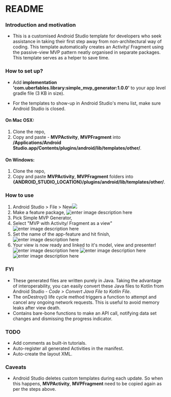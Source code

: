 
# README #

### Introduction and motivation ###

* This is a customised Android Studio template for developers who seek assistance in taking their first step away from non-architectural way of coding. This template automatically creates an Activity/ Fragment using the passive-view MVP pattern neatly organised in separate packages. This template serves as a helper to save time.

### How to set up? ###

* Add **implementation 'com.uberfables.library:simple_mvp_generator:1.0.0'** to your app level gradle file (3 KB in size). 

* For the templates to show-up in Android Studio's menu list, make sure Android Studio is closed.

#### On Mac OSX:

1. Clone the repo,
2. Copy and paste - **MVPActivity**, **MVPFragment**  into **/Applications/Android Studio.app/Contents/plugins/android/lib/templates/other/**.

#### On Windows:

1. Clone the repo,
2. Copy and paste **MVPActivity**, **MVPFragment** folders into **{ANDROID_STUDIO_LOCATION}/plugins/android/lib/templates/other/**.

### How to use 

1. Android Studio > File > New![](https://i.imgur.com/idT1seu.png)
2. Make a feature package,
![enter image description here](https://i.imgur.com/JMtIgMz.png) 
3. Pick Simple MVP Generator,
4. Select "MVP with Activity/ Fragment as a view"
![enter image description here](https://i.imgur.com/fW9RIv2.png)
5. Set the name of the app-feature and hit finish,
![enter image description here](https://i.imgur.com/zZYP4eO.png)
6. Your view is now ready and linked to it's model, view and presenter!
![enter image description here](https://i.imgur.com/UMnfk3w.png)
![enter image description here](https://i.imgur.com/vNpdaEW.png)
![enter image description here](https://i.imgur.com/8KJ8TXY.png)

### FYI

* These generated files are written purely in Java. Taking the advantage of interoperability, you can easily convert these Java files to Kotlin from Android Studio - *Code > Convert Java File to Kotlin File*.
* The onDestroy() life cycle method triggers a function to attempt and cancel any ongoing network requests. This is useful to avoid memory leaks after view death.
* Contains bare-bone functions to make an API call, notifying data set changes and dismissing the progress indicator.

### TODO

* Add comments as built-in tutorials.
* Auto-register all generated Activities in the manifest.
* Auto-create the layout XML.

### Caveats

* Android Studio deletes custom templates during each update. So when this happens, **MVPActivity**, **MVPFragment** need to be copied again as per the steps above.
